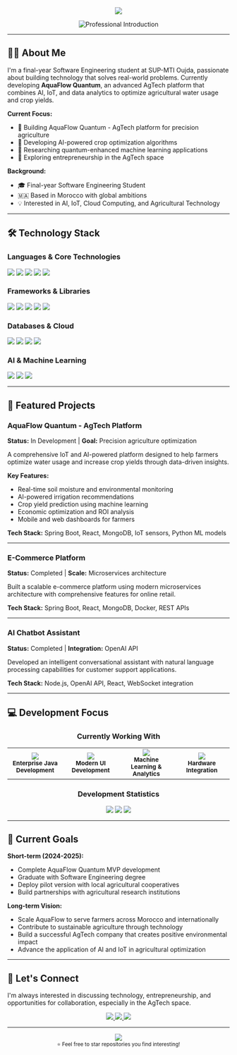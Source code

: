 <!-- Clean Professional Header -->
<div align="center">
 <img src="https://capsule-render.vercel.app/api?type=waving&color=0:2E3440,100:3B4252&height=180&section=header&text=Ilyas%20Ouerdi&fontSize=40&fontColor=ECEFF4&animation=fadeIn&fontAlignY=35&desc=Software%20Engineer%20%7C%20AgTech%20Entrepreneur&descAlignY=51&descSize=16"/>
</div>

<!-- Professional Typing Animation -->
<p align="center">
 <img src="https://readme-typing-svg.herokuapp.com?font=Source+Code+Pro&weight=400&size=22&duration=3000&pause=1000&color=88C0D0&center=true&vCenter=true&width=600&height=60&lines=Building+AquaFlow+Quantum+Platform;Software+Engineer+%7C+AI+%26+IoT+Specialist;From+Morocco+to+Global+Impact" alt="Professional Introduction"/>
</p>

---

## 👨‍💻 About Me

I'm a final-year Software Engineering student at SUP-MTI Oujda, passionate about building technology that solves real-world problems. Currently developing **AquaFlow Quantum**, an advanced AgTech platform that combines AI, IoT, and data analytics to optimize agricultural water usage and crop yields.

**Current Focus:**
- 🌱 Building AquaFlow Quantum - AgTech platform for precision agriculture
- 🤖 Developing AI-powered crop optimization algorithms  
- 🔬 Researching quantum-enhanced machine learning applications
- 🚀 Exploring entrepreneurship in the AgTech space

**Background:**
- 🎓 Final-year Software Engineering Student
- 🇲🇦 Based in Morocco with global ambitions
- 💡 Interested in AI, IoT, Cloud Computing, and Agricultural Technology

---

## 🛠️ Technology Stack

### Languages & Core Technologies
<p align="left">
 <img src="https://img.shields.io/badge/Java-ED8B00?style=for-the-badge&logo=openjdk&logoColor=white"/>
 <img src="https://img.shields.io/badge/Python-3776AB?style=for-the-badge&logo=python&logoColor=white"/>
 <img src="https://img.shields.io/badge/JavaScript-F7DF1E?style=for-the-badge&logo=javascript&logoColor=black"/>
 <img src="https://img.shields.io/badge/TypeScript-007ACC?style=for-the-badge&logo=typescript&logoColor=white"/>
 <img src="https://img.shields.io/badge/C++-00599C?style=for-the-badge&logo=c%2B%2B&logoColor=white"/>
</p>

### Frameworks & Libraries
<p align="left">
 <img src="https://img.shields.io/badge/Spring_Boot-6DB33F?style=for-the-badge&logo=spring-boot&logoColor=white"/>
 <img src="https://img.shields.io/badge/React-61DAFB?style=for-the-badge&logo=react&logoColor=black"/>
 <img src="https://img.shields.io/badge/Node.js-339933?style=for-the-badge&logo=nodedotjs&logoColor=white"/>
 <img src="https://img.shields.io/badge/Flutter-02569B?style=for-the-badge&logo=flutter&logoColor=white"/>
 <img src="https://img.shields.io/badge/Express.js-000000?style=for-the-badge&logo=express&logoColor=white"/>
</p>

### Databases & Cloud
<p align="left">
 <img src="https://img.shields.io/badge/MongoDB-4EA94B?style=for-the-badge&logo=mongodb&logoColor=white"/>
 <img src="https://img.shields.io/badge/PostgreSQL-316192?style=for-the-badge&logo=postgresql&logoColor=white"/>
 <img src="https://img.shields.io/badge/Docker-2496ED?style=for-the-badge&logo=docker&logoColor=white"/>
 <img src="https://img.shields.io/badge/AWS-232F3E?style=for-the-badge&logo=amazon-aws&logoColor=white"/>
</p>

### AI & Machine Learning
<p align="left">
 <img src="https://img.shields.io/badge/TensorFlow-FF6F00?style=for-the-badge&logo=tensorflow&logoColor=white"/>
 <img src="https://img.shields.io/badge/scikit--learn-F7931E?style=for-the-badge&logo=scikit-learn&logoColor=white"/>
 <img src="https://img.shields.io/badge/OpenAI-412991?style=for-the-badge&logo=openai&logoColor=white"/>
</p>

---

## 🚀 Featured Projects

### AquaFlow Quantum - AgTech Platform
**Status:** In Development | **Goal:** Precision agriculture optimization

A comprehensive IoT and AI-powered platform designed to help farmers optimize water usage and increase crop yields through data-driven insights.

**Key Features:**
- Real-time soil moisture and environmental monitoring
- AI-powered irrigation recommendations
- Crop yield prediction using machine learning
- Economic optimization and ROI analysis
- Mobile and web dashboards for farmers

**Tech Stack:** Spring Boot, React, MongoDB, IoT sensors, Python ML models

---

### E-Commerce Platform
**Status:** Completed | **Scale:** Microservices architecture

Built a scalable e-commerce platform using modern microservices architecture with comprehensive features for online retail.

**Tech Stack:** Spring Boot, React, MongoDB, Docker, REST APIs

---

### AI Chatbot Assistant
**Status:** Completed | **Integration:** OpenAI API

Developed an intelligent conversational assistant with natural language processing capabilities for customer support applications.

**Tech Stack:** Node.js, OpenAI API, React, WebSocket integration

---

## 💻 Development Focus

<div align="center">

### Currently Working With
<table>
<tr>
<td align="center" width="25%">
<img src="https://img.shields.io/badge/Backend-Spring_Boot-6DB33F?style=for-the-badge&logo=spring-boot&logoColor=white"/>
<br><sub><b>Enterprise Java Development</b></sub>
</td>
<td align="center" width="25%">
<img src="https://img.shields.io/badge/Frontend-React-61DAFB?style=for-the-badge&logo=react&logoColor=black"/>
<br><sub><b>Modern UI Development</b></sub>
</td>
<td align="center" width="25%">
<img src="https://img.shields.io/badge/AI/ML-Python-3776AB?style=for-the-badge&logo=python&logoColor=white"/>
<br><sub><b>Machine Learning & Analytics</b></sub>
</td>
<td align="center" width="25%">
<img src="https://img.shields.io/badge/IoT-Arduino/ESP32-00979D?style=for-the-badge&logo=arduino&logoColor=white"/>
<br><sub><b>Hardware Integration</b></sub>
</td>
</tr>
</table>

### Development Statistics
<img src="https://img.shields.io/badge/Active_Projects-3-4CAF50?style=for-the-badge"/>
<img src="https://img.shields.io/badge/Primary_Languages-Java%20%7C%20Python%20%7C%20JavaScript-2196F3?style=for-the-badge"/>
<img src="https://img.shields.io/badge/Focus_Area-AgTech%20%7C%20AI-FF9800?style=for-the-badge"/>

</div>

---

## 🎯 Current Goals

**Short-term (2024-2025):**
- Complete AquaFlow Quantum MVP development
- Graduate with Software Engineering degree
- Deploy pilot version with local agricultural cooperatives
- Build partnerships with agricultural research institutions

**Long-term Vision:**
- Scale AquaFlow to serve farmers across Morocco and internationally
- Contribute to sustainable agriculture through technology
- Build a successful AgTech company that creates positive environmental impact
- Advance the application of AI and IoT in agricultural optimization

---

## 🤝 Let's Connect

I'm always interested in discussing technology, entrepreneurship, and opportunities for collaboration, especially in the AgTech space.

<p align="center">
 <a href="https://www.linkedin.com/in/Ilyas Ouerdi](https://www.linkedin.com/in/ilyas-ouerdi-895a8025b/">
   <img src="https://img.shields.io/badge/LinkedIn-0077B5?style=for-the-badge&logo=linkedin&logoColor=white"/>
 </a>
 <a href="mailto:ilyasouerdi2@gmail.com">
   <img src="https://img.shields.io/badge/Email-D14836?style=for-the-badge&logo=gmail&logoColor=white"/>
 </a>
 <a href="https://github.com/ilyasouerdi">
   <img src="https://img.shields.io/badge/GitHub-100000?style=for-the-badge&logo=github&logoColor=white"/>
 </a>
</p>

---

<div align="center">
 <img src="https://capsule-render.vercel.app/api?type=waving&color=0:2E3440,100:3B4252&height=120&section=footer"/>
</div>

<div align="center">
 <sub>⭐ Feel free to star repositories you find interesting!</sub>
</div>
